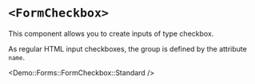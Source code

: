 # `<FormCheckbox>`

This component allows you to create inputs of type checkbox.

As regular HTML input checkboxes, the group is defined by the attribute `name`.

<Demo::Forms::FormCheckbox::Standard />
